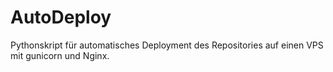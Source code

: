 # AutoDeploy
Pythonskript für automatisches Deployment des Repositories auf einen VPS mit gunicorn und Nginx.
